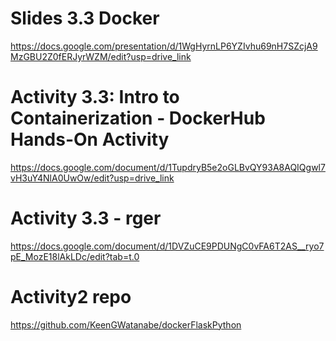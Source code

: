# Slides 3.3 Docker
https://docs.google.com/presentation/d/1WgHyrnLP6YZIvhu69nH7SZcjA9MzGBU2Z0fERJyrWZM/edit?usp=drive_link

# Activity 3.3: Intro to Containerization - DockerHub Hands-On Activity
https://docs.google.com/document/d/1TupdryB5e2oGLBvQY93A8AQIQgwl7vH3uY4NlA0UwOw/edit?usp=drive_link

# Activity 3.3 - rger
https://docs.google.com/document/d/1DVZuCE9PDUNgC0vFA6T2AS__ryo7pE_MozE18lAkLDc/edit?tab=t.0

# Activity2 repo
https://github.com/KeenGWatanabe/dockerFlaskPython